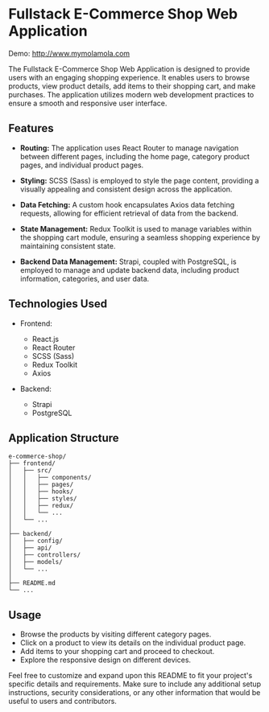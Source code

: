 # Fullstack E-Commerce Shop Web Application
Demo: http://www.mymolamola.com


The Fullstack E-Commerce Shop Web Application is designed to provide users with an engaging shopping experience. It enables users to browse products, view product details, add items to their shopping cart, and make purchases. The application utilizes modern web development practices to ensure a smooth and responsive user interface.

## Features

- **Routing:** The application uses React Router to manage navigation between different pages, including the home page, category product pages, and individual product pages.

- **Styling:** SCSS (Sass) is employed to style the page content, providing a visually appealing and consistent design across the application.

- **Data Fetching:** A custom hook encapsulates Axios data fetching requests, allowing for efficient retrieval of data from the backend.

- **State Management:** Redux Toolkit is used to manage variables within the shopping cart module, ensuring a seamless shopping experience by maintaining consistent state.

- **Backend Data Management:** Strapi, coupled with PostgreSQL, is employed to manage and update backend data, including product information, categories, and user data.

## Technologies Used

- Frontend:
  - React.js
  - React Router
  - SCSS (Sass)
  - Redux Toolkit
  - Axios

- Backend:
  - Strapi
  - PostgreSQL



## Application Structure

```
e-commerce-shop/
├── frontend/
│   ├── src/
│   │   ├── components/
│   │   ├── pages/
│   │   ├── hooks/
│   │   ├── styles/
│   │   ├── redux/
│   │   └── ...
│   └── ...
│
├── backend/
│   ├── config/
│   ├── api/
│   ├── controllers/
│   ├── models/
│   └── ...
│
├── README.md
└── ...
```

## Usage

- Browse the products by visiting different category pages.
- Click on a product to view its details on the individual product page.
- Add items to your shopping cart and proceed to checkout.
- Explore the responsive design on different devices.



Feel free to customize and expand upon this README to fit your project's specific details and requirements. Make sure to include any additional setup instructions, security considerations, or any other information that would be useful to users and contributors.
